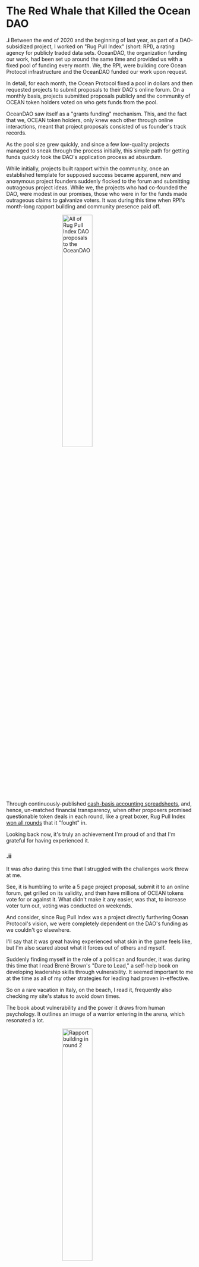 # The Red Whale that Killed the Ocean DAO

**.i** Between the end of 2020 and the beginning of last year, as part of a
DAO-subsidized project, I worked on "Rug Pull Index" (short: RPI), a rating
agency for publicly traded data sets. OceanDAO, the organization funding our
work, had been set up around the same time and provided us with a fixed pool of
funding every month. We, the RPI, were building core Ocean Protocol
infrastructure and the OceanDAO funded our work upon request.

In detail, for each month, the Ocean Protocol fixed a pool in dollars and then
requested projects to submit proposals to their DAO's online forum. On a
monthly basis, projects submitted proposals publicly and the community of OCEAN
token holders voted on who gets funds from the pool.

OceanDAO saw itself as a "grants funding" mechanism. This, and the fact that
we, OCEAN token holders, only knew each other through online interactions,
meant that project proposals consisted of us founder's track records.

As the pool size grew quickly, and since a few low-quality projects managed to
sneak through the process initially, this simple path for getting funds quickly
took the DAO's application process ad absurdum.

While initially, projects built rapport within the community, once an
established template for supposed success became apparent, new and anonymous
project founders suddenly flocked to the forum and submitting outrageous
project ideas. While we, the projects who had co-founded the DAO, were modest
in our promises, those who were in for the funds made outrageous claims to
galvanize voters. It was during this time when RPI's month-long rapport
building and community presence paid off. 

<img alt="All of Rug Pull Index DAO proposals to the OceanDAO" style="display: block; margin: 0 auto; width: 40%;" src="../../assets/images/rpi-dao-proposals.png" />

Through continuously-published [cash-basis accounting
spreadsheets](https://github.com/rugpullindex/documents/tree/master/statements/accounting),
and, hence, un-matched financial transparency, when other proposers promised
questionable token deals in each round, like a great boxer, Rug Pull Index [won
all rounds](https://oceanpearl.io/projects/0D86e0cd98-rugpullindex) that it
"fought" in.

Looking back now, it's truly an achievement I'm proud of and that I'm grateful
for having experienced it.

### .ii

It was _also_ during this time that I struggled with the challenges work
threw at me. 

See, it is humbling to write a 5 page project proposal, submit it to an online
forum, get grilled on its validity, and then have millions of OCEAN tokens vote
for or against it. What didn't make it any easier, was that, to increase voter
turn out, voting was conducted on weekends.

And consider, since Rug Pull Index was a project directly furthering Ocean
Protocol's vision, we were completely dependent on the DAO's funding as we
couldn't go elsewhere.

I'll say that it was great having experienced what skin in the game feels like,
but I'm also scared about what it forces out of others and myself.

Suddenly finding myself in the role of a politican and founder, it was during
this time that I read Brené Brown's "Dare to Lead," a self-help book on
developing leadership skills through vulnerability. It seemed important to me
at the time as all of my other strategies for leading had proven in-effective.

So on a rare vacation in Italy, on the beach, I read it, frequently also
checking my site's status to avoid down times.

The book about vulnerability and the power it draws from human psychology. It
outlines an image of a warrior entering in the arena, which resonated a lot.

<img alt="Rapport building in round 2" style="display: block; margin: 0 auto; width: 40%;" src="../../assets/images/rapport-building.png" />

Posting proposals to the OceanDAO, making all our financials public, facing the
tough questions and revealing the status of my startup felt awful personally,
but did wonders to our voting performance. I was the warrior going to the
arena, making myself vulnerable, and face the rigor of a protocol with a market
capitalization of half a billion dollar.

### .iii

But with the DAO's vote becoming increasingly more competitive, while its
politics started to shift into toxicity sometimes, I believe there was one
pivotal moment in its history that truly made it fail. The red whale of round
10.


<img alt="A red whale attacking projects" style="display: block; margin: 0 auto; width: 40%;" src="../../assets/images/redwhale.png" />

While before, all previous rounds had been relatively relaxed, an anonymous
whale downvoting every project's proposal suddenly injected mistrust in a
cohesive group of founders.

See, we knew each other, and so while politics were a part of the game, faction
building had lead to reliable montly income for the early projects including
us.

Considering the risk we took, we felt more confident now in making it and
started to professionalize.

Before round 10, the voting politics where such that all big voters were known
such that a successful proposal was produced by bonding with voters over
data economy visions and building personal relationships.

In one round particularly, I even remember the community getting together
behind a convention for providing qualitative negative feedback (in text) over
nominal negative feedback via voting. Then came round 10.

### .iv

While there had been shenanigans in prior rounds, e.g., colluding to slash
dishonest project submitters, these actions usually played out as open
conspiracies with a majority of the community backing them.

However, when in round 10, an anonymous "red whale" downvoted nearly all
projects with millions of dollars, an amount prioly un-matched, for a few
hours, it looked like no project would get funding that month.

![The red whale of round 10](../../assets/images/round10-red-whale.png)

Coincidentially, this happened after a new rule introducing token burning to
the mechanism where, if funds from the pool weren't allocated, they would get
burned instead of being invested.

Being active on social media at the time and trying to answer why this whale
voted "No", upon requesting voters' motivations, anonymous accounts on Telegram
told me: "We want to burn the round's pool! There are too many scammy projects
and our token investments are getting too inflated!"

Their idea, as I understood it, was that a continuous emission of OCEAN tokens
from the DAO to the projects created selling pressure that devaluated
investor's token returns. An absurd hypothesis up to this day, considering that
the dollars sold funded twenty devoted Ocean Protocol startups innovating at
break-neck speed.

### .v

Sadly, the event's post mortem was mismanaged. The offical Ocean Protocol story
was that early token investors, degenerates on Telegram, had decided to throw a
wrench and influence DAO policy. But an analysis of who voted was never
published and the identity of the "red whale" remains anonymous.

I distrust the "offical version" of events as to me it could have been the
OCEAN founders or a competing protocol, engaging in vote buying. Considering
that this "red wave" hurt the OceanDAO's long-term token value, a competitor
could have bought a large stash of tokens at the snapshot block number, do the
voting shenanigans, but sell the token immediately back into what they consider
a safer asset.

![Ocean Protocol's Market Capitalization](../../assets/images/ocean-marketcap.png)

And to drive this point further, while during round 10, OCEAN's market cap had
still been around $400M, it has now lost $300M with the OceanDAO having been
discontinued.

### .vi

Now, this is a dramatization of events! The OceanDAO continued fund allocation
for another 14 months! Round 10 didn't immedately crash the price either. But
it introduced such uncertainty and mistrust into the proposal process that most
engaged founders started looking for exits.

The warriors in the arena, exposing their vulnerabilities monthly, stopped
appearing. Despite prosperous amounts of money in the pool, the environment's
unsafety made it difficult for founders to re-build trust. The lack of a
balanced post mortem, and the missing signal of pro-investment token holders
protecting the fragile ecosystem, made starting a startup within the OceanDAO
untennable.

Had community members, before, celebrated the funding mechanism's innovation,
it now dawned upon them that something semeed off. "How could this anonymous
red whale do this to our work without being helt accountable? Is the crowd
wise or mad?"

When that hammer came down and crushed us, it realigned an entire community and
its power structure. It set the OceanDAO up for failure, sadly.

---

published 2023-01-28 by timdaub
